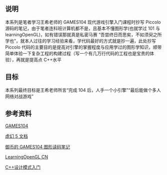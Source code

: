 ﻿## 说明

本系列是笔者学习王希老师的 GAMES104 现代游戏引擎入门课程时抄写 Piccolo 源码的笔记，由于笔者连科班计算机都不是，且基本不懂图形学(也就学过 101 与 learningOpenGL)，如有错误那就真是私密马赛
“吾尝终日而思矣，不如须臾之所学也”，就本人过往的学习经验来看，学代码最好的方式就是抄一遍，此处抄写 Piccolo 代码的主要目的是提高对引擎的掌握程度与应用学过的图形学知识，顺带简单体验一下复杂工程的构建过程（写一个有几万行代码的工程也是宝贵的体验），再就是提高点 C++水平

## 目标

本系列最终目标是王希老师所言“完成 104 后，人手一个小引擎”“最后能做个多人网络对战游戏”

## 参考资料

[GAMES104](https://games104.boomingtech.com/)

[虚幻 5 文档](https://docs.unrealengine.com/5.0/zh-CN/)

[御币的 GAMES104 图形读码笔记](https://zhuanlan.zhihu.com/p/556305878)

[LearningOpenGL CN](https://learnopengl-cn.github.io/)

[C++设计模式入门](https://www.bilibili.com/video/BV1Yr4y157Ci/?share_source=copy_web&vd_source=78fca262a252b90390c3caa57c3e6f1b)
